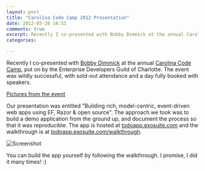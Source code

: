 ```yaml
---
layout: post
title: "Carolina Code Camp 2012 Presentation"
date: 2012-05-26 16:51
comments: true
excerpt: Recently I co-presented with Bobby Dimmick at the annual Carolina Code Camp, put on by the Enterprise Developers Guild of Charlotte.  The event was wildly successful, with sold-out attendance and a day fully booked with speakers.
categories: 

---
```


Recently I co-presented with [Bobby Dimmick](http://bobbydimmick.com/) at the annual [Carolina Code Camp](http://codecamp.developersguil1d.org/), put on by the Enterprise Developers Guild of Charlotte.  The event was wildly successful, with sold-out attendance and a day fully booked with speakers.

[Pictures from the event](http://www.flickr.com/photos/arturask/sets/72157629645140924/with/7162456222/)

Our presentation was entitled "Building rich, model-centric, event-driven web apps using EF, Razor & open source".  The approach we took was to build a demo application from the ground up, and document the process so that it was reproducible.  The app is hosted at [todoapp.exosuite.com](http://todoapp.exosuite.com) and the walkthrough is at [todoapp.exosuite.com/walkthrough](http://todoapp.exosuite.com/walkthrough).

![Screenshot](https://mattheyan.github.io/EndlessObsession/images/todoapp.png)

You can build the app yourself by following the walkthrough.  I promise, I did it many times!  :)
